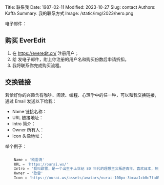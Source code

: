 Title: 联系我
Date: 1987-02-11
Modified: 2023-10-27
Slug: contact
Authors: Kaffa
Summary: 我的联系方式
Image: /static/img/2023/hero.png


电子邮件：<email></email>


## 购买 EverEdit

1. 在 https://everedit.cn/ 注册用户；
2. 给 <email></email> 发电子邮件，附上你注册的用户名和购买份数后申请折扣。
3. 我将联系你完成购买流程。

## 交换链接

若恰好你的兴趣含有咖啡、阅读、编程、心理学中的任一种，可以和我交换链接，通过 Email 发送以下给我：

- Name 链接名称：
- URL 链接地址：
- Intro 简介：
- Owner 所有人：
- Icon 头像地址：

举个例子：

``` python

    Name = '欧雷流'
    URL = 'https://ourai.ws/'
    Intro = "我叫欧雷，是一个出生于上世纪 80 年代的理想主义叛逆青年。喜欢日本，热爱咖啡，善于总结。这里有我对技术和语言的研究，也有对世界和生活的思考。"
    Owner = '欧雷'
    Icon = 'https://ourai.ws/assets/avatars/ourai-100px-3bcaa1cb0c7fa0547d15622572d74a8bbc98a5f62e4920ecddb72ca95e505d17.jpg'

```
